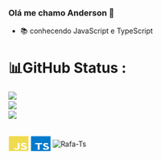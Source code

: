 ### Olá me chamo Anderson 👋

 
- 📚 conhecendo JavaScript e TypeScript

# 📊GitHub Status :
![](https://github-readme-stats.vercel.app/api?username=Anderson-A2ilva&theme=darcula&hide_border=false&include_all_commits=true&count_private=true)<br/>
![](https://github-readme-streak-stats.herokuapp.com/?user=Anderson-A2ilva&theme=darcula&hide_border=false)<br/>
![](https://github-readme-stats.vercel.app/api/top-langs/?username=Anderson-A2ilva&theme=darcula&hide_border=false&include_all_commits=true&count_private=true&layout=compact)

<div style="display: inline_block"><br>
  <img align="center" alt="Rafa-Js" height="30" width="40" src="https://raw.githubusercontent.com/devicons/devicon/master/icons/javascript/javascript-plain.svg">
  <img align="center" alt="Rafa-Ts" height="30" width="40" src="https://raw.githubusercontent.com/devicons/devicon/master/icons/typescript/typescript-plain.svg">
  <img align="center" alt="Rafa-Ts" height="30" width="40" src="https://cdn.jsdelivr.net/gh/devicons/devicon/icons/react/react-original.svg" />
          
          
